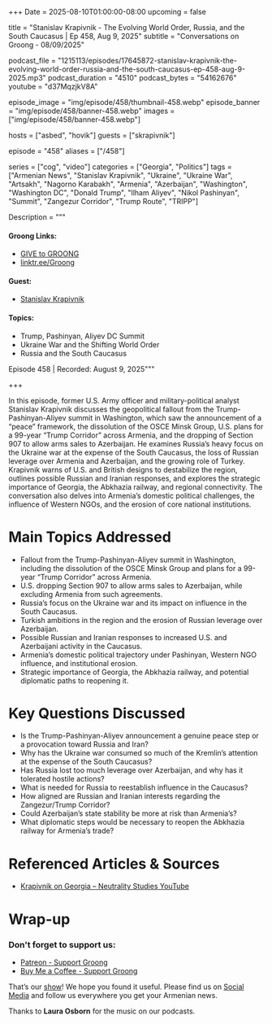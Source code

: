 +++
Date = 2025-08-10T01:00:00-08:00
upcoming = false

title = "Stanislav Krapivnik - The Evolving World Order, Russia, and the South Caucasus | Ep 458, Aug 9, 2025"
subtitle = "Conversations on Groong - 08/09/2025"

podcast_file     = "1215113/episodes/17645872-stanislav-krapivnik-the-evolving-world-order-russia-and-the-south-caucasus-ep-458-aug-9-2025.mp3"
podcast_duration = "4510"
podcast_bytes    = "54162676"
youtube = "d37MqzjkV8A"

episode_image = "img/episode/458/thumbnail-458.webp"
episode_banner = "img/episode/458/banner-458.webp"
images = ["img/episode/458/banner-458.webp"]

hosts = ["asbed", "hovik"]
guests = ["skrapivnik"]

episode = "458"
aliases = ["/458"]

series = ["cog", "video"]
categories = ["Georgia", "Politics"]
tags = ["Armenian News", "Stanislav Krapivnik", "Ukraine", "Ukraine War", "Artsakh", "Nagorno Karabakh", "Armenia", "Azerbaijan", "Washington", "Washington DC", "Donald Trump", "Ilham Aliyev", "Nikol Pashinyan", "Summit", "Zangezur Corridor", "Trump Route", "TRIPP"]

Description = """

#### Groong Links:
* [GIVE to GROONG](https://podcasts.groong.org/donate)
* [linktr.ee/Groong](https://linktr.ee/groong)

#### Guest:
* [Stanislav Krapivnik](/guest/skrapivnik)

#### Topics:
* Trump, Pashinyan, Aliyev DC Summit
* Ukraine War and the Shifting World Order
* Russia and the South Caucasus


Episode 458 | Recorded: August 9, 2025"""

+++

In this episode, former U.S. Army officer and military-political analyst Stanislav Krapivnik discusses the geopolitical fallout from the Trump-Pashinyan-Aliyev summit in Washington, which saw the announcement of a “peace” framework, the dissolution of the OSCE Minsk Group, U.S. plans for a 99-year “Trump Corridor” across Armenia, and the dropping of Section 907 to allow arms sales to Azerbaijan. He examines Russia’s heavy focus on the Ukraine war at the expense of the South Caucasus, the loss of Russian leverage over Armenia and Azerbaijan, and the growing role of Turkey. Krapivnik warns of U.S. and British designs to destabilize the region, outlines possible Russian and Iranian responses, and explores the strategic importance of Georgia, the Abkhazia railway, and regional connectivity. The conversation also delves into Armenia’s domestic political challenges, the influence of Western NGOs, and the erosion of core national institutions.

# Main Topics Addressed
- Fallout from the Trump-Pashinyan-Aliyev summit in Washington, including the dissolution of the OSCE Minsk Group and plans for a 99-year “Trump Corridor” across Armenia.
- U.S. dropping Section 907 to allow arms sales to Azerbaijan, while excluding Armenia from such agreements.
- Russia’s focus on the Ukraine war and its impact on influence in the South Caucasus.
- Turkish ambitions in the region and the erosion of Russian leverage over Azerbaijan.
- Possible Russian and Iranian responses to increased U.S. and Azerbaijani activity in the Caucasus.
- Armenia’s domestic political trajectory under Pashinyan, Western NGO influence, and institutional erosion.
- Strategic importance of Georgia, the Abkhazia railway, and potential diplomatic paths to reopening it.

# Key Questions Discussed
- Is the Trump-Pashinyan-Aliyev announcement a genuine peace step or a provocation toward Russia and Iran?
- Why has the Ukraine war consumed so much of the Kremlin’s attention at the expense of the South Caucasus?
- Has Russia lost too much leverage over Azerbaijan, and why has it tolerated hostile actions?
- What is needed for Russia to reestablish influence in the Caucasus?
- How aligned are Russian and Iranian interests regarding the Zangezur/Trump Corridor?
- Could Azerbaijan’s state stability be more at risk than Armenia’s?
- What diplomatic steps would be necessary to reopen the Abkhazia railway for Armenia’s trade?

# Referenced Articles & Sources
- [Krapivnik on Georgia – Neutrality Studies YouTube](https://www.youtube.com/watch?v=rownMiz62Jk)

# Wrap-up

### **Don't forget to support us:**
* [Patreon - Support Groong](https://www.patreon.com/ann_groong)
* [Buy Me a Coffee - Support Groong](https://www.buymeacoffee.com/groong)


That’s our [show](https://podcasts.groong.org/)! We hope you found it useful. Please find us on [Social Media](https://linktr.ee/groong) and follow us everywhere you get your Armenian news.

Thanks to **Laura Osborn** for the music on our podcasts.

